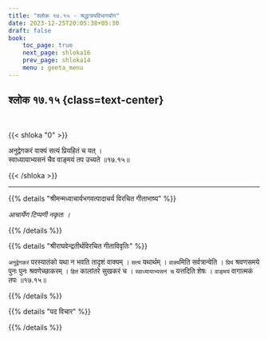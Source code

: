 ```yaml
---
title: "श्लोक १७.१५ - श्रद्धात्रयविभागयोग"
date: 2023-12-25T20:05:38+05:30
draft: false
book:
    toc_page: true
    next_page: shloka16
    prev_page: shloka14
    menu : geeta_menu
---
```




## श्लोक १७.१५ {class=text-center}

<br/>

{{< shloka  "0"  >}}

अनुद्वेगकरं वाक्यं सत्यं प्रियहितं च यत् ।  
स्वाध्यायाभ्यसनं चैव वाङ्मयं तप उच्यते ॥१७.१५॥

{{< /shloka >}}

---


{{% details "श्रीमन्मध्वाचार्यभगवत्पादाचर्य विरचित  गीताभाष्य" %}}

*आचार्येण टिप्पणी नकृतः ।*

{{% /details %}}



{{% details "श्रीराघवेन्द्रतीर्थविरचित गीताविवृतिः" %}}

`अनुद्वेगकरं` परस्यातंको यथा न भवति तादृशं वाक्यम्‌ । 
`सत्यं` यथार्थम्‌ । `वाक्य`मिति सर्वत्रान्वेति । `प्रियं` श्रवणसमये 
पुनः पुनः श्रवणेच्छाकरम्‌ । `हितं` कालांतरे सुखकरं च ।
`स्वाध्यायाभ्यसनं च` यत्तदिति शेषः । `वाङ्मयं` वागात्मकं तपः ॥१७.१५॥

{{% /details %}}



{{% details "पद विचार" %}}


{{% /details %}}
